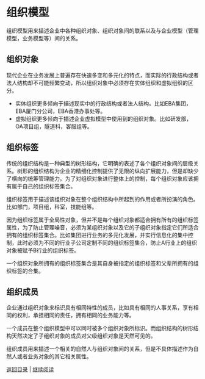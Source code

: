 # 组织模型 #


组织模型用来描述企业中各种组织对象、组织对象间的联系以及与企业模型（管理模型，业务模型等）间的关系。

## 组织对象 ##

现代企业在业务发展上普遍存在快速多变和多元化的特点，而实际的行政结构或者法人结构却不可能频繁变动，所以组织对象中必须存在实体组织和虚拟组织的区分。


- 实体组织更多倾向于描述现实中的行政结构或者法人结构。比如EBA集团，EBA厦门分公司，EBA香港办事处等。
- 虚拟组织更多倾向于描述企业虚拟模型中使用到的组织对象。比如研发部，OA项目组，隧道科，客服组等。


## 组织标签 ##

传统的组织结构是一种典型的树形结构，它明确的表述了各个组织对象间的层级关系。树形的组织结构为企业的精细化控制提供了无限的纵向扩展能力，但是却缺少了横向的统筹管理能力。为了对组织对象进行整体上的控制，每个组织对象应该拥有属于自己的组织标签集合。

组织标签用于描述该组织对象在整个组织结构中所起到的作用或者所扮演的角色。比如部门，项目组，科室，技能组等。

因为组织标签属于全局性对象，但并不是每个组织对象都适合拥有所有的组织标签属性，为了防止管理噪音，必须为某组织对象以及它的子组织对象指定它们所适合拥有的组织标签集合。比如集团进行业务的多元化发展，并实行信息化的集中控制，此时必须为不同的行业子公司定制不同的组织标签集合，防止A行业上的组织对象被赋予B行业的组织标签。

一个组织对象所拥有的组织标签集合是其自身被指定的组织标签和父辈所拥有的组织标签的合集。


## 组织成员 ##

企业通过组织对象来标识具有相同特性的成员，比如具有相同的人事关系，享有相同的权利，承担相同的责任，拥有相同的业务能力等。

一个成员在整个组织模型中可以同时被多个组织对象所标识。而组织结构的树形结构天然决定了子组织对象的成员对父级组织对象是天然可见的。

组织成员用来描述一个相关的自然人与组织对象间的关系，但是不具体描述作为自然人或者业务对象的其它相关属性。



[返回目录](../toc.md) | [继续阅读](chapters/02.0.md)
